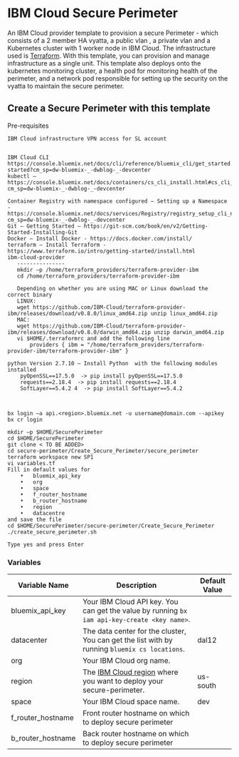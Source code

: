 # IBM Cloud Secure Perimeter 

An IBM Cloud provider template to provision a secure Perimeter  - which consists of a 2 member HA vyatta, a public vlan , a private vlan and a Kubernetes cluster with 1 worker node in IBM Cloud. The infrastructure used is [Terraform](https://www.terraform.io/). With this template, you can provision and manage infrastructure as a single unit. This template also deploys onto the kubernetes monitoring cluster,  a health pod for monitoring health of the perimeter,  and a network pod responsible for setting up the security on the vyatta to  maintain the secure perimeter.


## Create a Secure Perimeter with this template



Pre-requisites 


    IBM Cloud infrastructure VPN access for SL account  
    
    
    IBM Cloud CLI  
    https://console.bluemix.net/docs/cli/reference/bluemix_cli/get_started.html#getting-started?cm_sp=dw-bluemix-_-dwblog-_-devcenter
    kubectl – https://console.bluemix.net/docs/containers/cs_cli_install.html#cs_cli_install?cm_sp=dw-bluemix-_-dwblog-_-devcenter
    
    Container Registry with namespace configured – Setting up a Namespace - https://console.bluemix.net/docs/services/Registry/registry_setup_cli_namespace.html#registry_setup_cli_namespace?cm_sp=dw-bluemix-_-dwblog-_-devcenter
    Git – Getting Started – https://git-scm.com/book/en/v2/Getting-Started-Installing-Git
    Docker – Install Docker - https://docs.docker.com/install/
    terraform – Install Terraform - https://www.terraform.io/intro/getting-started/install.html
    ibm-cloud-provider  
       ---------------
       mkdir –p /home/terraform_providers/terraform-provider-ibm 
       cd /home/terraform_providers/terraform-provider-ibm 

       Depending on whether you are using MAC or Linux download the correct binary 
       LINUX:
       wget https://github.com/IBM-Cloud/terraform-provider-ibm/releases/download/v0.8.0/linux_amd64.zip unzip linux_amd64.zip 
       MAC: 
       wget https://github.com/IBM-Cloud/terraform-provider-ibm/releases/download/v0.8.0/darwin_amd64.zip unzip darwin_amd64.zip
       vi $HOME/.terraformrc and add the following line 
           providers { ibm = "/home/terraform_providers/terraform-provider-ibm/terraform-provider-ibm" }

    python Version 2.7.10 – Install Python  with the following modules installed
        pyOpenSSL==17.5.0  -> pip install pyOpenSSL==17.5.0
        requests==2.18.4  -> pip install requests==2.18.4
        SoftLayer==5.4.2 4  -> pip install SoftLayer==5.4.2



    bx login –a api.<region>.bluemix.net -u username@domain.com --apikey 
    bx cr login

    mkdir –p $HOME/SecurePerimeter
    cd $HOME/SecurePerimeter
    git clone < TO BE ADDED>
    cd secure-perimeter/Create_Secure_Perimeter/secure_perimeter
    terraform workspace new SP1
    vi variables.tf
    Fill in default values for 
        •	bluemix_api_key
        •	org
        •	space
        •	f_router_hostname
        •	b_router_hostname
        •	region
        •	datacentre
    and save the file
    cd $HOME/SecurePerimeter/secure-perimeter/Create_Secure_Perimeter
    ./create_secure_perimeter.sh

    Type yes and press Enter


### Variables


|Variable Name|Description|Default Value|
|-------------|-----------|-------------|
|bluemix_api_key|Your IBM Cloud API key. You can get the value by running `bx iam api-key-create <key name>`.||
|datacenter| The data center for the cluster, You can get the list with by running `bluemix cs locations`. |dal12|
|org| Your IBM Cloud org name.||
|region| The [IBM Cloud region](https://console.bluemix.net/docs/containers/cs_regions.html#regions-and-locations) where you want to deploy your secure-perimeter. |us-south|
|space| Your IBM Cloud space name.|dev|
|f_router_hostname| Front router hostname on which to deploy secure perimeter|
|b_router_hostname| Back router hostname on which to deploy secure perimeter|
